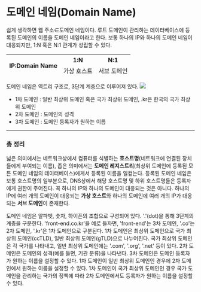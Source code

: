 # **도메인 네임(Domain Name)**
쉽게 생각하면 웹 주소∈도메인 네임이다. 루트 도메인이 관리하는 데이터베이스에 등록된 도메인의 이름을 도메인 네임이라고 한다.
보통 하나의 IP와 하나의 도메인 네임이 대응되지만, 1:N 혹은 N:1 관계가 성립할 수 있다.

<style>
    th, td{
        text-align : center;
    }
</style>
<table>
    <thead>
        <tr>
            <th rowspan=2>IP:Domain Name</th>
            <th>1:N</th>
            <th>N:1</th>
        </tr>
        <tr>
            <td>가상 호스트</td>
            <td>서브 도메인</td>
        </tr>
    </thead>
    <tbody>
    </tbody>
</table>

도메인 네임은 역트리 구조로, 3단계 계층으로 이루어져 있다.
![](https://i.imgur.com/cMZGsvj.jpg)
* 1차 도메인 : 일반 최상위 도메인 혹은 국가 최상위 도메인, .kr은 한국의 국가 최상위 도메인
* 2차 도메인 : 도메인의 성격
* 3차 도메인 : 도메인 등록자가 원하는 이름

---
### 총 정리
넓은 의미에서는 네트워크상에서 컴퓨터를 식별하는 **호스트명**(네트워크에 연결된 장치들에게 부여되는 이름), 좁은 의미에서는 **도메인 레지스트리**(최상위 도메인에 등록된 모든 도메인 네임의 데이터베이스)에게서 등록된 이름을 일컫는다. 등록된 도메인 네임은 보통 호스트명의 일부분으로, DNS상에서 해당 호스트명 및 하위 호스트명들은 등록자에게 권한이 주어진다. 꼭 하나의 IP와 하나의 도메인이 대응되는 것은 아니다. 하나의 IP에 여러 개의 도메인이 대응되는 **가상 호스트**와 하나의 도메인에 여러 개의 IP가 대응 되는 **서브 도메인**이 존재한다.

도메인 네임은 알파벳, 숫자, 하이픈의 조합으로 구성되어 있다. '.'(dot)을 통해 3단계의 계층을 구분한다. 'front-end.co.kr'을 예로 들자면, 'front-end'는 3차 도메인, '.co'는 2차 도메인, '.kr'은 1차 도메인으로 구분된다. 1차 도메인은 최상위 도메인으로 국가 최상위 도메인(ccTLD), 일반 최상위 도메인(gTLD)으로 나누어진다. 국가 최상위 도메인은 각 국가를 나타내고, 일반 최상위 도메인에는 '.com', '.org', '.net' 등이 있다. 2차 도메인은 도메인의 성격(예를 들면, 기관 분류)을 나타낸다. 3차 도메인은 도메인 등록자가 원하는 이름을 설정할 수 있다. 1차 도메인이 일반 최상위 도메인인 경우에 2차 도메인에서 원하는 이름을 설정할 수 있다. 1차 도메인이 국가 최상위 도메인인 경우 국가 도메인을 관리하는 국가의 정책에 따라 2차 도메인에서도 등록자가 원하는 이름을 설정할 수 있다.